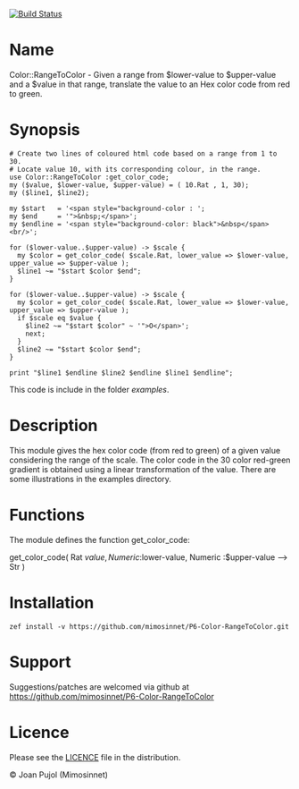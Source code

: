 [![Build Status](https://img.shields.io/travis/dmlc/xgboost.svg?label=build&logo=travis&branch=master)](https://travis-ci.com/mimosinnet/P6-Color-RangeToColor)

# Name

Color::RangeToColor - Given a range from $lower-value to $upper-value and a $value in that range, translate the value to an Hex color code from red to green.

# Synopsis

    # Create two lines of coloured html code based on a range from 1 to 30.
    # Locate value 10, with its corresponding colour, in the range.
    use Color::RangeToColor :get_color_code;
    my ($value, $lower-value, $upper-value) = ( 10.Rat , 1, 30);
    my ($line1, $line2);

    my $start   = '<span style="background-color : ';
    my $end     = '">&nbsp;</span>';
    my $endline = '<span style="background-color: black">&nbsp</span><br/>';

    for ($lower-value..$upper-value) -> $scale {
      my $color = get_color_code( $scale.Rat, lower_value => $lower-value, upper_value => $upper-value );
      $line1 ~= "$start $color $end";
    }

    for ($lower-value..$upper-value) -> $scale {
      my $color = get_color_code( $scale.Rat, lower_value => $lower-value, upper_value => $upper-value );
      if $scale eq $value {
        $line2 ~= "$start $color" ~ '">O</span>';
        next;
      }
      $line2 ~= "$start $color $end";
    }

    print "$line1 $endline $line2 $endline $line1 $endline";


This code is include in the folder _examples_.

# Description

This module gives the hex color code (from red to green) of a given value considering the range of the scale. The color code in the 30 color red-green gradient is obtained using a linear transformation of the value. There are some illustrations in the examples directory.

# Functions

The module defines the function get_color_code:

get_color_code( Rat $value, Numeric :$lower-value, Numeric :$upper-value --> Str )


# Installation

    zef install -v https://github.com/mimosinnet/P6-Color-RangeToColor.git

# Support

Suggestions/patches are welcomed via github at <https://github.com/mimosinnet/P6-Color-RangeToColor>

# Licence

Please see the [LICENCE](https://github.com/mimosinnet/P6-Color-RangeToColor/blob/master/LICENCE) file in the distribution.

© Joan Pujol (Mimosinnet)
